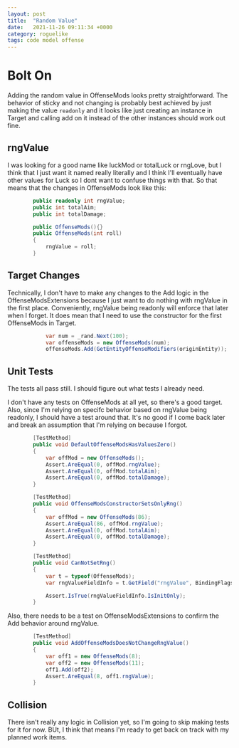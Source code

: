 ```yaml
---
layout: post
title:  "Random Value"
date:   2021-11-26 09:11:34 +0000
category: roguelike
tags: code model offense
---
```


# Bolt On
Adding the random value in OffenseMods looks pretty straightforward. The behavior of sticky and not changing is probably best achieved by just making the value ```readonly``` and it looks like just creating an instance in Target and calling add on it instead of the other instances should work out fine.  

## rngValue
I was looking for a good name like luckMod or totalLuck or rngLove, but I think that I just want it named really literally and I think I'll eventually have other values for Luck so I dont want to confuse things with that. So that means that the changes in OffenseMods look like this:  

``` csharp
        public readonly int rngValue;
        public int totalAim;
        public int totalDamage;

        public OffenseMods(){}
        public OffenseMods(int roll)
        {
            rngValue = roll;
        }
```

## Target Changes
Technically, I don't have to make any changes to the Add logic in the OffenseModsExtensions because I just want to do nothing with rngValue in the first place. Conveniently, rngValue being readonly will enforce that later when I forget. It does mean that I need to use the constructor for the first OffenseMods in Target.  

``` csharp
            var num = _rand.Next(100);
            var offenseMods = new OffenseMods(num);
            offenseMods.Add(GetEntityOffenseModifiers(originEntity));
```

## Unit Tests
The tests all pass still. I should figure out what tests I already need.  

I don't have any tests on OffenseMods at all yet, so there's a good target. Also, since I'm relying on specifc behavior based on rngValue being readonly, I should have a test around that. It's no good if I come back later and break an assumption that I'm relying on because I forgot.  

``` csharp
        [TestMethod]
        public void DefaultOffenseModsHasValuesZero()
        {
            var offMod = new OffenseMods();
            Assert.AreEqual(0, offMod.rngValue);
            Assert.AreEqual(0, offMod.totalAim);
            Assert.AreEqual(0, offMod.totalDamage);
        }

        [TestMethod]
        public void OffenseModsConstructorSetsOnlyRng()
        {
            var offMod = new OffenseMods(86);
            Assert.AreEqual(86, offMod.rngValue);
            Assert.AreEqual(0, offMod.totalAim);
            Assert.AreEqual(0, offMod.totalDamage);
        }

        [TestMethod]
        public void CanNotSetRng()
        {
            var t = typeof(OffenseMods);
            var rngValueFieldInfo = t.GetField("rngValue", BindingFlags.Public | BindingFlags.Instance);

            Assert.IsTrue(rngValueFieldInfo.IsInitOnly);
        }
```

Also, there needs to be a test on OffenseModsExtensions to confirm the Add behavior around rngValue.  

``` csharp
        [TestMethod]
        public void AddOffenseModsDoesNotChangeRngValue()
        {
            var off1 = new OffenseMods(8);
            var off2 = new OffenseMods(11);
            off1.Add(off2);
            Assert.AreEqual(8, off1.rngValue);
        }
```

## Collision
There isn't really any logic in Collision yet, so I'm going to skip making tests for it for now. BUt, I think that means I'm ready to get back on track with my planned work items.  